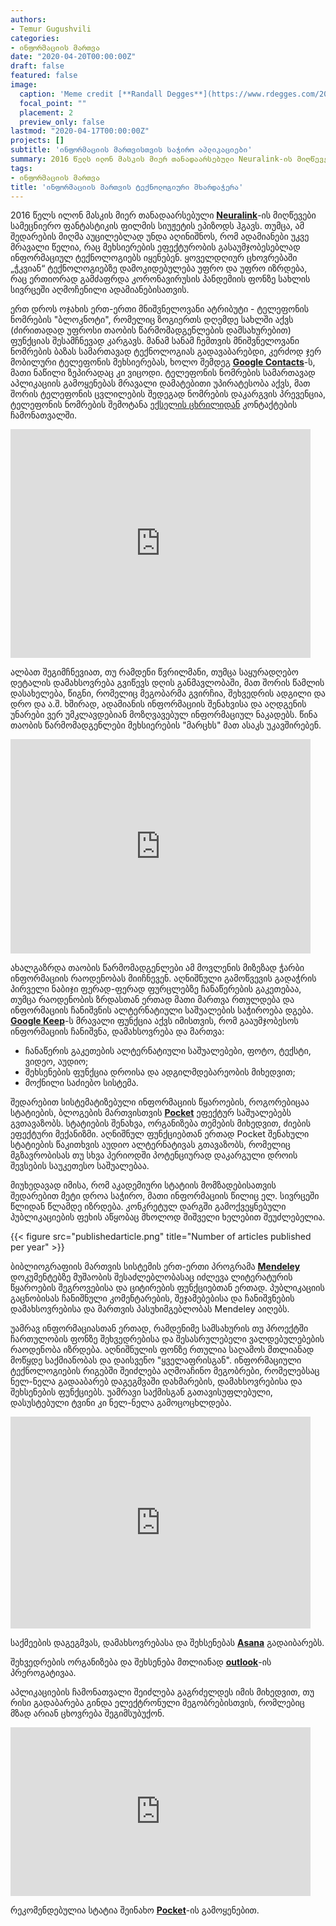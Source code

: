 ```yaml
---
authors:
- Temur Gugushvili
categories:
- ინფორმაციის მართვა
date: "2020-04-20T00:00:00Z"
draft: false
featured: false
image:
  caption: 'Meme credit [**Randall Degges**](https://www.rdegges.com/2018/please-stop-using-local-storage/)'
  focal_point: ""
  placement: 2
  preview_only: false
lastmod: "2020-04-17T00:00:00Z"
projects: []
subtitle: 'ინფორმაციის მართვისთვის საჭირო აპლიკაციები'
summary: 2016 წელს ილონ მასკის მიერ თანადაარსებული Neuralink-ის მიღწევები სამეცნიერო ფანტასტიკის ფილმის სიუჟეტის ეპიზოდს ჰგავს. თუმცა, ამ შედარების მიღმა აუცილებლად უნდა აღინიშნოს, რომ  ადამიანები უკვე მრავალი წელია, რაც მეხსიერების ეფექტურობის გასაუმჯობესებლად ინფორმაციულ ტექნოლოგიებს იყენებენ. ყოველდღიურ ცხოვრებაში „ჭკვიან“ ტექნოლოგიებზე დამოკიდებულება უფრო და უფრო იზრდება, რაც ერთიორად გამძაფრდა კორონავირუსის პანდემიის ფონზე სახლის სივრცეში აღმოჩენილი ადამიანებისათვის.
tags:
- ინფორმაციის მართვა
title: 'ინფორმაციის მართვის ტექნოლოგიური მხარდაჭერა'
---
```


2016 წელს ილონ მასკის მიერ თანადაარსებული [**Neuralink**](https://neuralink.com/)-ის მიღწევები სამეცნიერო ფანტასტიკის ფილმის სიუჟეტის ეპიზოდს ჰგავს. თუმცა, ამ შედარების მიღმა აუცილებლად უნდა აღინიშნოს, რომ  ადამიანები უკვე მრავალი წელია, რაც მეხსიერების ეფექტურობის გასაუმჯობესებლად ინფორმაციულ ტექნოლოგიებს იყენებენ. ყოველდღიურ ცხოვრებაში „ჭკვიან“ ტექნოლოგიებზე დამოკიდებულება უფრო და უფრო იზრდება, რაც ერთიორად გამძაფრდა კორონავირუსის პანდემიის ფონზე სახლის სივრცეში აღმოჩენილი ადამიანებისათვის.

ერთ დროს ოჯახის ერთ-ერთი მნიშვნელოვანი ატრიბუტი - ტელეფონის ნომრების "ბლოკნოტი", რომელიც ზოგიერთს დღემდე სახლში აქვს (ძირითადად უფროსი თაობის წარმომადგენლების დამსახურებით) ფუნქციას შესამჩნევად კარგავს. მანამ სანამ ჩემთვის მნიშვნელოვანი ნომრების ბაზას სამართავად ტექნოლოგიას გადავაბარებდი, კერძოდ ჯერ მობილური ტელეფონის მეხსიერებას, ხოლო შემდეგ [**Google Contacts**](https://play.google.com/store/apps/details?id=com.google.android.contacts&hl=en_US&gl=US)-ს, მათი ნაწილი ზეპირადაც კი ვიცოდი. ტელეფონის ნომრების სამართავად აპლიკაციის გამოყენებას მრავალი დამატებითი უპირატესობა აქვს, მათ შორის ტელეფონის ცვლილების შედეგად ნომრების დაკარგვის პრევენცია, ტელეფონის ნომრების შემოტანა [ექსელის ცხრილიდან](https://www.wikihow.com/Add-Contacts-to-Gmail-Using-a-CSV-File) კონტაქტების ჩამონათვალში.

<iframe src="https://giphy.com/embed/3o6Mb5h1UQlrtoebK0" width="480" height="366" frameBorder="0" class="giphy-embed" allowFullScreen></iframe><p><a href="https://giphy.com/gifs/season-7-the-simpsons-7x20-3o6Mb5h1UQlrtoebK0"></a></p>

ალბათ შეგიმჩნევიათ, თუ რამდენი წვრილმანი, თუმცა საყურადღებო დეტალის დამახსოვრება გვიწევს დღის განმავლობაში, მათ შორის წამლის დასახელება, წიგნი, რომელიც მეგობარმა გვირჩია, შეხვედრის ადგილი და დრო და ა.შ. ხშირად, ადამიანის ინფორმაციის შენახვისა და აღდგენის უნარები ვერ უმკლავდებიან მოზღვავებულ ინფორმაციულ ნაკადებს. წინა თაობის წარმომადგენლები მეხსიერების "მარცხს" მათ ასაკს უკავშირებენ.

<iframe src="https://giphy.com/embed/xT9DPAWapD7Kmqm4rS" width="480" height="343" frameBorder="0" class="giphy-embed" allowFullScreen></iframe><p><a href="https://giphy.com/gifs/epainassist-headache-information-center-xT9DPAWapD7Kmqm4rS"></a></p>

ახალგაზრდა თაობის წარმომადგენლები ამ მოვლენის მიზეზად ჭარბი ინფორმაციის რაოდენობას მიიჩნევენ. აღნიშნული გამოწვევის გადაჭრის პირველი ნაბიჯი ფერად-ფერად ფურცლებზე ჩანაწერების გაკეთებაა, თუმცა რაოდენობის ზრდასთან ერთად მათი მართვა რთულდება და ინფორმაციის ჩანიშვნის ალტერნატიული საშუალების საჭიროება დგება. [**Google Keep**](https://www.google.com/keep/)-ს მრავალი ფუნქცია აქვს იმისთვის, რომ გააუმჯობესოს ინფორმაციის ჩანიშვნა, დამახსოვრება და მართვა:

- ჩანაწერის გაკეთების ალტერნატიული საშუალებები, ფოტო, ტექსტი, ვიდეო, აუდიო;
- შეხსენების ფუნქცია დროისა და ადგილმდებარეობის მიხედვით;
- მოქნილი საძიებო სისტემა.

შედარებით სისტემატიზებული ინფორმაციის წყაროების, როგორებიცაა სტატიების, ბლოგების მართვისთვის [**Pocket**](https://play.google.com/store/apps/details?id=com.ideashower.readitlater.pro&hl=en_US&gl=US) ეფექტურ საშუალებებს გვთავაზობს. სტატიების შენახვა, ორგანიზება თემების მიხედვით, ძიების ეფექტური მექანიზმი. აღნიშნულ ფუნქციებთან ერთად Pocket შენახული სტატიების წაკითხვის აუდიო ალტერნატივას გთავაზობს, რომელიც მგზავრობისას თუ სხვა პერიოდში პოტენციურად დაკარგული დროის შევსების საუკეთესო საშუალებაა.

მიუხედავად იმისა, რომ აკადემიური სტატიის მომზადებისათვის შედარებით მეტი დროა საჭირო, მათი ინფორმაციის წილიც ელ. სივრცეში წლიდან წლამდე იზრდება. კონკრეტულ დარგში გამოქვეყნებული პუბლიკაციების ფეხის აწყობაც მხოლოდ შიშველი ხელებით შეუძლებელია.

{{< figure src="publishedarticle.png" title="Number of articles published per year" >}}


ბიბლიოგრაფიის მართვის სისტემის ერთ-ერთი პროგრამა [**Mendeley**](https://www.mendeley.com/) დოკუმენტებზე მუშაობის შესაძლებლობასაც იძლევა ლიტერატურის წყაროების შეგროვებისა და ციტირების ფუნქციებთან ერთად. პუბლიკაციის გაცნობისას ჩანიშნული კომენტარების, შეჯამებებისა და ჩანიშვნების დამახსოვრებისა და მართვის პასუხიმგებლობას Mendeley აიღებს.

უამრავ ინფორმაციასთან ერთად, რამდენიმე სამსახურის თუ პროექტში ჩართულობის ფონზე შეხვედრებისა და შესასრულებელი ვალდებულებების რაოდენობა იზრდება. აღნიშნულის ფონზე რთულია საღამოს მთლიანად მოწყდე საქმიანობას და დაისვენო "ყველაფრისგან". ინფორმაციული ტექნოლოგიების რიგებში შეიძლება აღმოაჩინო მეგობრები, რომელებსაც ნელ-ნელა გადააბარებ დაგეგმვაში დახმარების, დამახსოვრებისა და შეხსენების ფუნქციებს. უამრავი საქმისგან გათავისუფლებული, დასუსტებული ტვინი კი ნელ-ნელა გამოცოცხლდება.

<iframe src="https://giphy.com/embed/l41lJ8ywG1ncm9FXW" width="480" height="339" frameBorder="0" class="giphy-embed" allowFullScreen></iframe><p><a href="https://giphy.com/gifs/brain-neuroscience-visualization-l41lJ8ywG1ncm9FXW"></a></p>

საქმეების დაგეგმვას, დამახსოვრებასა და შეხსენებას [**Asana**](https://play.google.com/store/apps/details?id=com.asana.app) გადაიბარებს.

შეხვედრების ორგანიზება და შეხსენება მთლიანად [**outlook**](https://play.google.com/store/apps/details?id=com.microsoft.office.outlook)-ის პრეროგატივაა.

აპლიკაციების ჩამონათვალი შეიძლება გაგრძელდეს იმის მიხედვით, თუ რისი გადაბარება გინდა ელექტრონული მეგობრებისთვის, რომლებიც მზად არიან ცხოვრება შეგიმსუბუქონ.

<iframe src="https://giphy.com/embed/13uqSsDkBBbgg8" width="480" height="270" frameBorder="0" class="giphy-embed" allowFullScreen></iframe><p><a href="https://giphy.com/gifs/13uqSsDkBBbgg8"></a></p>

რეკომენდებულია სტატია შეინახო [**Pocket**](https://play.google.com/store/apps/details?id=com.ideashower.readitlater.pro&hl=en_US&gl=US)-ის გამოყენებით.

